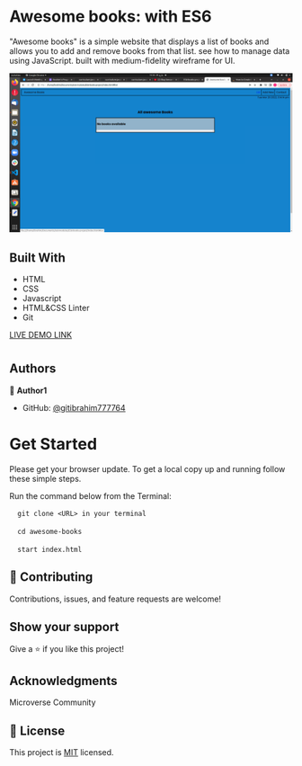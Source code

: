 # Awesome books: with ES6

"Awesome books" is a simple website that displays a list of books and allows you to add and remove books from that list. see how to manage data using JavaScript. built with medium-fidelity wireframe for UI.

![screenshot](assets/images/ss1.png)

## Built With

- HTML
- CSS
- Javascript
- HTML&CSS Linter
- Git

[LIVE DEMO LINK]( https://ibrahim777764.github.io/ES6-books-project/)

#

## Authors

👤 **Author1**

- GitHub: [@gitibrahim777764](https://https://github.com/ibrahim777764)


# Get Started

Please get your browser update.
To get a local copy up and running follow these simple steps.

Run the command below from the Terminal:

      git clone <URL> in your terminal

      cd awesome-books

      start index.html
## 🤝 Contributing

Contributions, issues, and feature requests are welcome!

## Show your support

Give a ⭐️ if you like this project!

## Acknowledgments

Microverse Community

## 📝 License

This project is [MIT](LICENSE) licensed.
